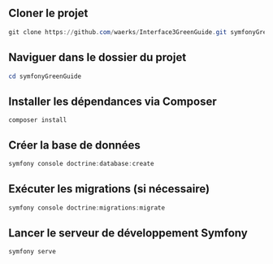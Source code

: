 ## Cloner le projet
````powershell
git clone https://github.com/waerks/Interface3GreenGuide.git symfonyGreenGuide
````

## Naviguer dans le dossier du projet
````powershell
cd symfonyGreenGuide
````

## Installer les dépendances via Composer
````posershell
composer install
````

## Créer la base de données
````powershell
symfony console doctrine:database:create
````

## Exécuter les migrations (si nécessaire)
````powershell
symfony console doctrine:migrations:migrate
````

## Lancer le serveur de développement Symfony
````powershell
symfony serve
````